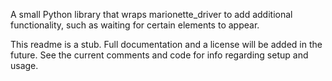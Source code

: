 A small Python library that wraps marionette_driver to add additional functionality, such as waiting for certain elements to appear.

This readme is a stub. Full documentation and a license will be added in the future. See the current comments and code for info regarding setup and usage.
